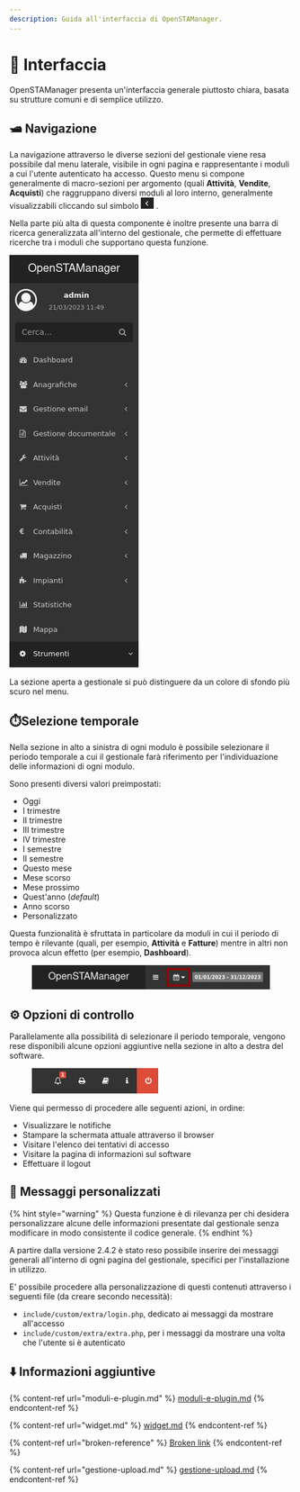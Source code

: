 ```yaml
---
description: Guida all'interfaccia di OpenSTAManager.
---
```


# 📘 Interfaccia

OpenSTAManager presenta un'interfaccia generale piuttosto chiara, basata su strutture comuni e di semplice utilizzo.

## 🛥️ Navigazione

La navigazione attraverso le diverse sezioni del gestionale viene resa possibile dal menu laterale, visibile in ogni pagina e rappresentante i moduli a cui l'utente autenticato ha accesso. Questo menu si compone generalmente di macro-sezioni per argomento (quali **Attività**, **Vendite**, **Acquisti**) che raggruppano diversi moduli al loro interno, generalmente visualizzabili cliccando sul simbolo ![](../../.gitbook/assets/Simbolo.PNG) .

Nella parte più alta di questa componente è inoltre presente una barra di ricerca generalizzata all'interno del gestionale, che permette di effettuare ricerche tra i moduli che supportano questa funzione.

![](<../../.gitbook/assets/immagine (535).png>)

La sezione aperta a gestionale si può distinguere da un colore di sfondo più scuro nel menu.

## ⏱️️Selezione temporale

Nella sezione in alto a sinistra di ogni modulo è possibile selezionare il periodo temporale a cui il gestionale farà riferimento per l'individuazione delle informazioni di ogni modulo.

Sono presenti diversi valori preimpostati:

* Oggi
* I trimestre
* II trimestre
* III trimestre
* IV trimestre
* I semestre
* II semestre
* Questo mese
* Mese scorso
* Mese prossimo
* Quest'anno (_default_)
* Anno scorso
* Personalizzato

Questa funzionalità è sfruttata in particolare da moduli in cui il periodo di tempo è rilevante (quali, per esempio, **Attività** e **Fatture**) mentre in altri non provoca alcun effetto (per esempio, **Dashboard**).

<figure><img src="../../.gitbook/assets/immagine (194).png" alt=""><figcaption></figcaption></figure>

## ⚙️ Opzioni di controllo

Parallelamente alla possibilità di selezionare il periodo temporale, vengono rese disponibili alcune opzioni aggiuntive nella sezione in alto a destra del software.

<figure><img src="../../.gitbook/assets/immagine (15).png" alt=""><figcaption></figcaption></figure>

Viene qui permesso di procedere alle seguenti azioni, in ordine:

* Visualizzare le notifiche
* Stampare la schermata attuale attraverso il browser
* Visitare l'elenco dei tentativi di accesso
* Visitare la pagina di informazioni sul software
* Effettuare il logout

## 📧 **Messaggi personalizzati**

{% hint style="warning" %}
Questa funzione è di rilevanza per chi desidera personalizzare alcune delle informazioni presentate dal gestionale senza modificare in modo consistente il codice generale.
{% endhint %}

A partire dalla versione 2.4.2 è stato reso possibile inserire dei messaggi generali all'interno di ogni pagina del gestionale, specifici per l'installazione in utilizzo.

E' possibile procedere alla personalizzazione di questi contenuti attraverso i seguenti file (da creare secondo necessità):

* `include/custom/extra/login.php`, dedicato ai messaggi da mostrare all'accesso
* `include/custom/extra/extra.php`, per i messaggi da mostrare una volta che l'utente si è autenticato

## ⬇️ Informazioni aggiuntive

{% content-ref url="moduli-e-plugin.md" %}
[moduli-e-plugin.md](moduli-e-plugin.md)
{% endcontent-ref %}

{% content-ref url="widget.md" %}
[widget.md](widget.md)
{% endcontent-ref %}

{% content-ref url="broken-reference" %}
[Broken link](broken-reference)
{% endcontent-ref %}

{% content-ref url="gestione-upload.md" %}
[gestione-upload.md](gestione-upload.md)
{% endcontent-ref %}
